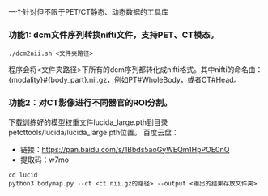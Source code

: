 一个针对但不限于PET/CT静态、动态数据的工具库

### 功能1: dcm文件序列转换nifti文件，支持PET、CT模态。
```
./dcm2nii.sh <文件夹路径>
```
程序会将<文件夹路径>下所有的dcm序列都转化成nifti格式。其中nifti的命名由：{modality}#{body_part}.nii.gz，例如PT#WholeBody，或者CT#Head。

### 功能2：对CT影像进行不同器官的ROI分割。
下载训练好的模型权重文件lucida_large.pth到目录petcttools/lucida/lucida_large.pth位置。
百度云盘：
  - 链接：https://pan.baidu.com/s/1Bbds5aoGyWEQm1HpPOE0nQ 
  - 提取码：w7mo 
```
cd lucid
python3 bodymap.py --ct <ct.nii.gz的路径> --output <输出的结果存放文件夹>
```
